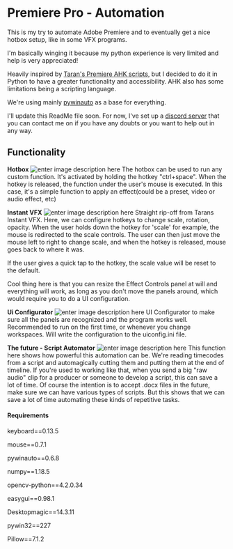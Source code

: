 # Premiere Pro - Automation  
  
This is my try to automate Adobe Premiere and to eventually get a nice hotbox setup, like in some VFX programs.  
  
I'm basically winging it because my python experience is very limited and help is very appreciated!  
  
Heavily inspired by [Taran's Premiere AHK scripts](https://github.com/TaranVH/2nd-keyboard), but I decided to do it in Python to have a greater functionality and accessibility. AHK also has some limitations being a scripting language.  
  
We're using mainly [pywinauto](https://github.com/pywinauto/pywinauto) as a base for everything.  
  
I'll update this ReadMe file soon. For now, I've set up a [discord server](https://discord.gg/Uy5X7xn) that you can contact me on if you have any doubts or you want to help out in any way.   

## Functionality 
**Hotbox**
![enter image description here](https://i.imgur.com/pk2EZ1Y.gif)
The hotbox can be used to run any custom function. It's activated by holding the hotkey "ctrl+space". When the hotkey is released, the function under the user's mouse is executed. In this case, it's a simple function to apply an effect(could be a preset, video or audio effect, etc)


  
**Instant VFX**
![enter image description here](https://i.imgur.com/XkJ9krz.gif)
Straight rip-off from Tarans Instant VFX. Here, we can configure hotkeys to change scale, rotation, opacity.
When the user holds down the hotkey for 'scale' for example, the mouse is redirected to the scale controls. The user can then just move the mouse left to right to change scale, and when the hotkey is released, mouse goes back to where it was.

If the user gives a quick tap to the hotkey, the scale value will be reset to the default.

Cool thing here is that you can resize the Effect Controls panel at will and everything will work, as long as you don't move the panels around, which would require you to do a UI configuration.


**Ui Configurator**
![enter image description here](https://i.imgur.com/9ULM0HN.gif)
UI Configurator to make sure all the panels are recognized and the program works well. Recommended to run on the first time, or whenever you change workspaces. Will write the configuration to the uiconfig.ini file.

**The future - Script Automator**
![enter image description here](https://i.imgur.com/FpuGupd.gif)
This function here shows how powerful this automation can be. We're reading timecodes from a script and automagically cutting them and putting them at the end of timeline. If you're used to working like that, when you send a big "raw audio" clip for a producer or someone to develop a script, this can save a lot of time. Of course the intention is to accept .docx files in the future, make sure we can have various types of scripts. But this shows that we can save a lot of time automating these kinds of repetitive tasks.

#### Requirements  
  
keyboard==0.13.5  
  
mouse==0.7.1  
  
pywinauto==0.6.8  
  
numpy==1.18.5  
  
opencv-python==4.2.0.34  
  
easygui==0.98.1  
  
Desktopmagic==14.3.11  
  
pywin32==227

Pillow==7.1.2